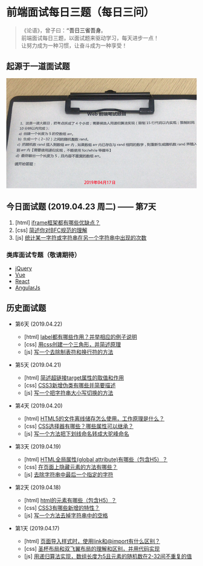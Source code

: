 # 前端面试每日三题（每日三问）

> 《论语》，曾子曰：**“吾日三省吾身**。  
> 前端面试每日三题，以面试题来驱动学习，每天进步一点！  
> 让努力成为一种习惯，让奋斗成为一种享受！

## 起源于一道面试题
![起源图](resource/images/begin.jpg)

## 今日面试题 (2019.04.23 周二) —— 第7天
1. [html] [iframe框架都有哪些优缺点？](https://github.com/haizhilin2013/interview/issues/19)
2. [css] [简述你对BFC规范的理解](https://github.com/haizhilin2013/interview/issues/20)
3. [js] [统计某一字符或字符串在另一个字符串中出现的次数](https://github.com/haizhilin2013/interview/issues/21)

### 类库面试专题（敬请期待）
- [jQuery](lib/jQuery.md)
- [Vue](lib/Vue.md)
- [React](lib/React.md)
- [AngularJs](lib/AngularJs.md)

## 历史面试题
- 第6天 (2019.04.22)
    - [html] [label都有哪些作用？并举相应的例子说明](https://github.com/haizhilin2013/interview/issues/16)
    - [css] [用css创建一个三角形，并简述原理](https://github.com/haizhilin2013/interview/issues/17)
    - [js] [写一个去除制表符和换行符的方法](https://github.com/haizhilin2013/interview/issues/18)

- 第5天 (2019.04.21)
    - [html] [简述超链接target属性的取值和作用](https://github.com/haizhilin2013/interview/issues/13)
    - [css] [CSS3新增伪类有哪些并简要描述](https://github.com/haizhilin2013/interview/issues/14)
    - [js] [写一个把字符串大小写切换的方法](https://github.com/haizhilin2013/interview/issues/15)

- 第4天 (2019.04.20)
    - [html] [HTML5的文件离线储存怎么使用，工作原理是什么？](https://github.com/haizhilin2013/interview/issues/10)
    - [css] [CSS选择器有哪些？哪些属性可以继承？](https://github.com/haizhilin2013/interview/issues/11)
    - [js] [写一个方法把下划线命名转成大驼峰命名](https://github.com/haizhilin2013/interview/issues/12)

- 第3天 (2019.04.19)
    - [html] [HTML全局属性(global attribute)有哪些（包含H5）？](https://github.com/haizhilin2013/interview/issues/7)
    - [css] [在页面上隐藏元素的方法有哪些？](https://github.com/haizhilin2013/interview/issues/8)
    - [js] [去除字符串中最后一个指定的字符](https://github.com/haizhilin2013/interview/issues/9)

- 第2天 (2019.04.18)
    - [html] [html的元素有哪些（包含H5）？](https://github.com/haizhilin2013/interview/issues/4)
    - [css] [CSS3有哪些新增的特性？](https://github.com/haizhilin2013/interview/issues/5)
    - [js] [写一个方法去掉字符串中的空格](https://github.com/haizhilin2013/interview/issues/6)

- 第1天 (2019.04.17)
    - [html] [页面导入样式时，使用link和@import有什么区别？](https://github.com/haizhilin2013/interview/issues/1)
    - [css] [圣杯布局和双飞翼布局的理解和区别，并用代码实现](https://github.com/haizhilin2013/interview/issues/2)
    - [js] [用递归算法实现，数组长度为5且元素的随机数在2-32间不重复的值](https://github.com/haizhilin2013/interview/issues/3)



